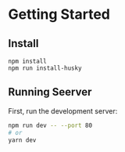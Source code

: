 # Getting Started

## Install

```
npm install
npm run install-husky
```

## Running Seerver

First, run the development server:

```bash
npm run dev -- --port 80
# or
yarn dev
```
